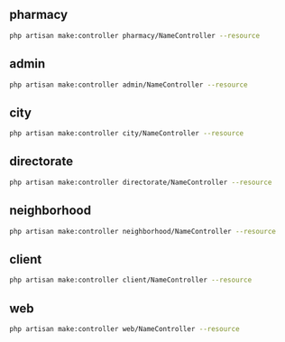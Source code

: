 ## pharmacy

```bash
php artisan make:controller pharmacy/NameController --resource
```

## admin

```bash
php artisan make:controller admin/NameController --resource
```

## city

```bash
php artisan make:controller city/NameController --resource
```
## directorate

```bash
php artisan make:controller directorate/NameController --resource 
```
## neighborhood 

```bash
php artisan make:controller neighborhood/NameController --resource
```

## client

```bash
php artisan make:controller client/NameController --resource
```

## web

```bash
php artisan make:controller web/NameController --resource
```
